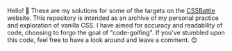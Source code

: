 Hello! 👋 These are my solutions for some of the targets on the [CSSBattle]("cssbattle.dev") website. 
This repository is intended as an archive of my personal practice and exploration of vanilla CSS.
I have aimed for accuracy and readability of code, choosing to forgo the goal of "code-golfing".
If you've stumbled upon this code, feel free to have a look around and leave a comment. 😊